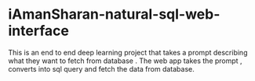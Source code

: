 # iAmanSharan-natural-sql-web-interface
This is an end to end deep learning project that takes a prompt describing what they want to fetch from database . The web app takes the prompt , converts into sql query and fetch the data from database.
